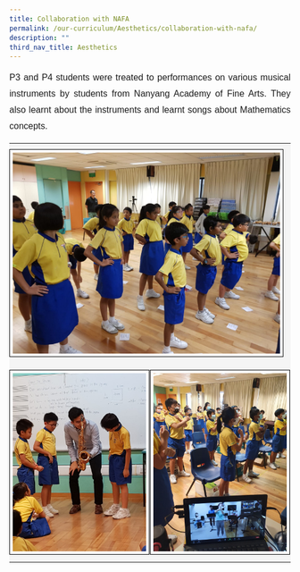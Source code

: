 ```yaml
---
title: Collaboration with NAFA
permalink: /our-curriculum/Aesthetics/collaboration-with-nafa/
description: ""
third_nav_title: Aesthetics
---
```

<p style="font-family:Arial; font-size:16px; text-align:justify; line-height:1.8">P3 and P4 students were treated to performances on various musical instruments by students from Nanyang Academy of Fine Arts. They also learnt about the instruments and learnt songs about Mathematics concepts.</p>

<table style="border:0px solid white" width="100%">
<tbody><tr>
	<td style="border:0px solid black; padding:10px 0px 10px 0px; background-color:whitesmoke" colspan="2"><img src="/images/Aesthetics/Nafa8.jpeg" style="width:95%; border:1px solid black; background-color:white; padding:5px;"></td>
	</tr>
<tr style="border:0px solid black;">
	<td style="border:0px solid black; padding:10px 0px 10px 0px; background-color:whitesmoke" width="50%"><img src="/images/Aesthetics/Nafa9.jpeg" style="width:95%; border:1px solid black; background-color:white; padding:5px"></td>
	<td style="border:0px solid black; padding:10px 0px 10px 0px; background-color:whitesmoke"><img src="/images/Aesthetics/Zoom%20with%20NAFA%20Students%20learning%20Songs%20with%20Maths%20concepts.jpeg" style="width:95%; border:1px solid black; background-color:white; padding:5px"></td>
	</tr>
	</tbody></table>